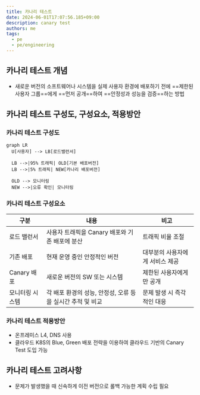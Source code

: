 ```yaml
---
title: 카나리 테스트
date: 2024-06-01T17:07:56.185+09:00
description: canary test
authors: me
tags:
  - pe
  - pe/engineering
---
```


## 카나리 테스트 개념

- 새로운 버전의 소프트웨어나 시스템을 실제 사용자 환경에 배포하기 전에 ==제한된 사용자 그룹==에게 ==먼저 공개==하여 ==안정성과 성능을 검증==하는 방법

## 카나리 테스트 구성도, 구성요소, 적용방안

### 카나리 테스트 구성도

```mermaid
graph LR
  U[사용자] --> LB[로드밸런서]

  LB -->|95% 트래픽| OLD[기본 배포버전]
  LB -->|5% 트래픽| NEW[카나리 배포버전]

  OLD --> 모니터링
  NEW -->|오류 확인| 모니터링
```

### 카나리 테스트 구성요소

| 구분            | 내용                                                       | 비고                            |
| --------------- | ---------------------------------------------------------- | ------------------------------- |
| 로드 밸런서     | 사용자 트래픽을 Canary 배포와 기존 배포에 분산             | 트래픽 비율 조절                |
| 기존 배포       | 현재 운영 중인 안정적인 버전                               | 대부분의 사용자에게 서비스 제공 |
| Canary 배포     | 새로운 버전의 SW 또는 시스템                               | 제한된 사용자에게만 공개        |
| 모니터링 시스템 | 각 배포 환경의 성능, 안정성, 오류 등을 실시간 추적 및 비교 | 문제 발생 시 즉각적인 대응      |

### 카나리 테스트 적용방안

- 온프레미스 L4, DNS 사용
- 클라우드 K8S의 Blue, Green 배포 전략을 이용하여 클라우드 기반의 Canary Test 도입 가능

## 카나리 테스트 고려사항

- 문제가 발생했을 때 신속하게 이전 버전으로 롤백 가능한 계획 수립 필요
